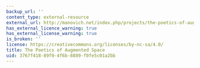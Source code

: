 ```yaml
---
backup_url: ''
content_type: external-resource
external_url: http://manovich.net/index.php/projects/the-poetics-of-augmented-space
has_external_licence_warning: true
has_external_license_warning: true
is_broken: ''
license: https://creativecommons.org/licenses/by-nc-sa/4.0/
title: The Poetics of Augmented Space
uid: 3767f418-89f0-4f6b-8889-f0fe5c01a2bb
---
```

